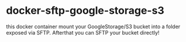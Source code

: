 # docker-sftp-google-storage-s3
this docker container mount your GoogleStorage/S3 bucket into a folder exposed via SFTP. Afterthat you can SFTP your bucket directly!
